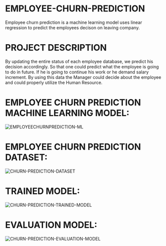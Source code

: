 # EMPLOYEE-CHURN-PREDICTION
  Employee churn prediction is a machine learning model uses linear regression to predict the employees decison on leaving company.
  
# PROJECT DESCRIPTION
  By updating the entire status of each employee database, we predict his decision accordingly. So that one could predict what the employee is going to do in future. If he is going to continue his work or he demand salary increment. By using this data the Manager could decide about the employee and could properly utilize the Human Resource.
  
  
 # EMPLOYEE CHURN PREDICTION MACHINE LEARNING MODEL:  
![EMPLOYEECHURNPREDICTION-ML](https://user-images.githubusercontent.com/67775117/152033614-80a46737-2ff9-462c-94e8-e76dd0028cca.png)

 # EMPLOYEE CHURN PREDICTION DATASET:
![CHURN-PREDICTION-DATASET](https://user-images.githubusercontent.com/67775117/152033629-68dcca35-505a-4449-9c5d-dcb9deee9ee1.png)

 # TRAINED MODEL:
![CHURN-PREDICTION-TRAINED-MODEL](https://user-images.githubusercontent.com/67775117/152033634-180e3772-ba67-4e2d-b12a-2c1f116c8394.png)

 # EVALUATION MODEL:
![CHURN-PREDICTION-EVALUATION-MODEL](https://user-images.githubusercontent.com/67775117/152033644-5e12dde5-41bc-4a99-bbbd-cd1191f7050d.png)
